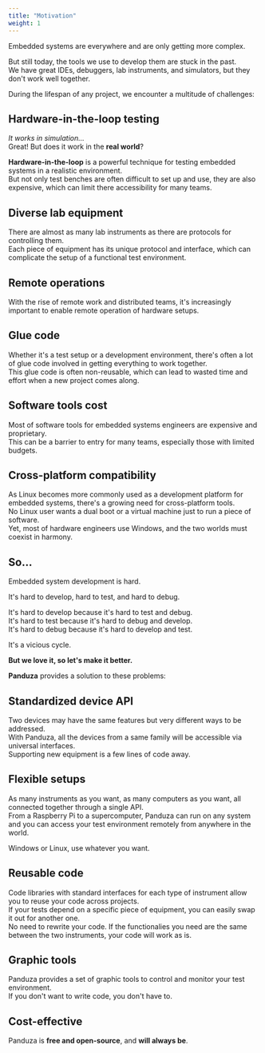 ```yaml
---
title: "Motivation"
weight: 1
---
```


Embedded systems are everywhere and are only getting more complex.

But still today, the tools we use to develop them are stuck in the past.\
We have great IDEs, debuggers, lab instruments, and simulators, but they don't work well together.

During the lifespan of any project, we encounter a multitude of challenges:

## Hardware-in-the-loop testing

*It works in simulation...*\
Great! But does it work in the **real world**?

**Hardware-in-the-loop** is a powerful technique for testing embedded systems in a realistic environment.\
But not only test benches are often difficult to set up and use, they are also expensive, which can limit there accessibility for many teams.

## Diverse lab equipment

There are almost as many lab instruments as there are protocols for controlling them.\
Each piece of equipment has its unique protocol and interface, which can complicate the setup of a functional test environment.

## Remote operations

With the rise of remote work and distributed teams, it's increasingly important to enable remote operation of hardware setups.

## Glue code

Whether it's a test setup or a development environment, there's often a lot of glue code involved in getting everything to work together.\
This glue code is often non-reusable, which can lead to wasted time and effort when a new project comes along.

## Software tools cost

Most of software tools for embedded systems engineers are expensive and proprietary.\
This can be a barrier to entry for many teams, especially those with limited budgets.

## Cross-platform compatibility

As Linux becomes more commonly used as a development platform for embedded systems, there's a growing need for cross-platform tools.\
No Linux user wants a dual boot or a virtual machine just to run a piece of software.\
Yet, most of hardware engineers use Windows, and the two worlds must coexist in harmony.

## So...

Embedded system development is hard.

It's hard to develop, hard to test, and hard to debug.

It's hard to develop because it's hard to test and debug.\
It's hard to test because it's hard to debug and develop.\
It's hard to debug because it's hard to develop and test.

It's a vicious cycle.

**But we love it, so let's make it better.**

**Panduza** provides a solution to these problems:

## Standardized device API

Two devices may have the same features but very different ways to be addressed.\
With Panduza, all the devices from a same family will be accessible via universal interfaces.\
Supporting new equipment is a few lines of code away.

## Flexible setups

As many instruments as you want, as many computers as you want, all connected together through a single API.\
From a Raspberry Pi to a supercomputer, Panduza can run on any system and you can access your test environment remotely from anywhere in the world.

Windows or Linux, use whatever you want.

## Reusable code

Code libraries with standard interfaces for each type of instrument allow you to reuse your code across projects.\
If your tests depend on a specific piece of equipment, you can easily swap it out for another one.\
No need to rewrite your code. If the functionalies you need are the same between the two instruments, your code will work as is.

## Graphic tools

Panduza provides a set of graphic tools to control and monitor your test environment.\
If you don't want to write code, you don't have to.

## Cost-effective

Panduza is **free and open-source**, and **will always be**.